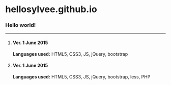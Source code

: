 # hellosylvee.github.io

### Hello world!

* * *

1.  #### Ver. 1 June 2015

    **Languages used:** HTML5, CSS3, JS, jQuery, bootstrap


2.  #### Ver. 1 June 2015

    **Languages used:** HTML5, CSS3, JS, jQuery, bootstrap, less, PHP